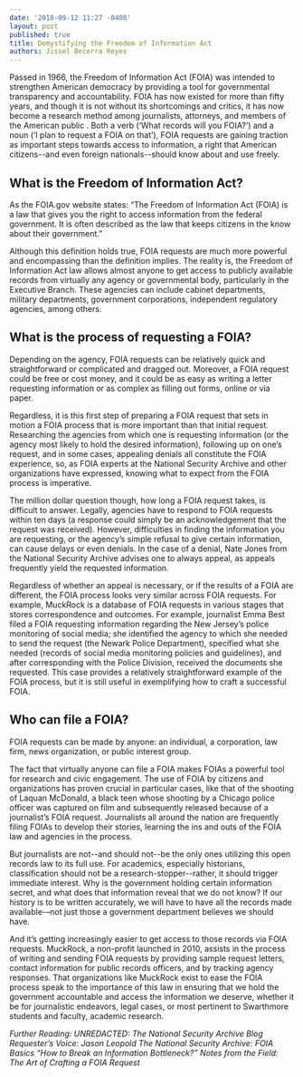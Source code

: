 ```yaml
---
date: '2018-09-12 11:27 -0400'
layout: post
published: true
title: Demystifying the Freedom of Information Act
authors: Jissel Becerra Reyes
---
```

Passed in 1966, the Freedom of Information Act (FOIA) was intended to strengthen American democracy by providing a tool for governmental transparency and accountability. FOIA has now existed for more than fifty years, and though it is not without its shortcomings and critics, it has now become a research method among journalists, attorneys, and members of the American public . Both a verb (‘What records will you FOIA?’) and a noun (‘I plan to request a FOIA on that’), FOIA requests are gaining traction as important steps towards access to information, a right that American citizens--and even foreign nationals--should know about and use freely. 

## What is the Freedom of Information Act? 

As the FOIA.gov website states: “The Freedom of Information Act (FOIA) is a law that gives you the right to access information from the federal government. It is often described as the law that keeps citizens in the know about their government.” 

Although this definition holds true, FOIA requests are much more powerful and encompassing than the definition implies. The reality is, the Freedom of Information Act law allows almost anyone to get access to publicly available records from virtually any agency or governmental body, particularly in the Executive Branch. These agencies can include cabinet departments, military departments, government corporations, independent regulatory agencies, among others. 


## What is the process of requesting a FOIA?
 
Depending on the agency, FOIA requests can be relatively quick and straightforward or complicated and dragged out. Moreover, a FOIA request could be free or cost money, and it could be as easy as writing a letter requesting information or as complex as filling out forms, online or via paper. 

Regardless, it is this first step of preparing a FOIA request that sets in motion a FOIA process that is more important than that initial request. Researching the agencies from which one is requesting information (or the agency most likely to hold the desired information), following up on one’s request, and in some cases, appealing denials all constitute the FOIA experience, so, as FOIA experts at the National Security Archive and other organizations have expressed, knowing what to expect from the FOIA process is imperative.   

The million dollar question though, how long a FOIA request takes, is difficult to answer. Legally, agencies have to respond to FOIA requests within ten days (a response could simply be an acknowledgement that the request was received). However, difficulties in finding the information you are requesting, or the agency’s simple refusal to give certain information, can cause delays or even denials. In the case of a denial, Nate Jones from the National Security Archive advises one to always appeal, as appeals frequently yield the requested information. 

Regardless of whether an appeal is necessary, or if the results of a FOIA are different, the FOIA process looks very similar across FOIA requests. For example, MuckRock is a database of FOIA requests in various stages that stores correspondence and outcomes. For example, journalist Emma Best filed a FOIA requesting information regarding the New Jersey’s police monitoring of social media; she identified the agency to which she needed to send the request (the Newark Police Department), specified what she needed (records of social media monitoring policies and guidelines), and after corresponding with the Police Division, received the documents she requested. This case provides a relatively straightforward example of the FOIA process, but it is still useful in exemplifying how to craft a successful FOIA.  

## Who can file a FOIA? 

FOIA requests can be made by anyone: an individual, a corporation, law firm, news organization, or public interest group. 

The fact that virtually anyone can file a FOIA makes FOIAs a powerful tool for research and civic engagement. The use of FOIA by citizens and organizations has proven crucial in particular cases, like that of the shooting of Laquan McDonald, a black teen whose shooting by a Chicago police officer was captured on film and subsequently released because of a journalist’s FOIA request. Journalists all around the nation are frequently filing FOIAs to develop their stories, learning the ins and outs of the FOIA law and agencies in the process. 

But journalists are not--and should not--be the only ones utilizing this open records law to its full use. For academics, especially historians, classification should not be a research-stopper--rather, it should trigger immediate interest. Why is the government holding certain information secret, and what does that information reveal that we do not know? If our history is to be written accurately, we will have to have all the records made available-–not just those a government department believes we should have. 

And it’s getting increasingly easier to get access to those records via FOIA requests. MuckRock, a non-profit launched in 2010, assists in the process of writing and sending FOIA requests by providing sample request letters, contact information for public records officers, and by tracking agency responses. That organizations like MuckRock exist to ease the FOIA process speak to the importance of this law in ensuring that we hold the government accountable and access the information we deserve, whether it be for journalistic endeavors, legal cases, or most pertinent to Swarthmore students and faculty, academic research.

_Further Reading:
UNREDACTED: The National Security Archive Blog
Requester’s Voice: Jason Leopold
The National Security Archive: FOIA Basics
“How to Break an Information Bottleneck?”
Notes from the Field: The Art of Crafting a FOIA Request_
